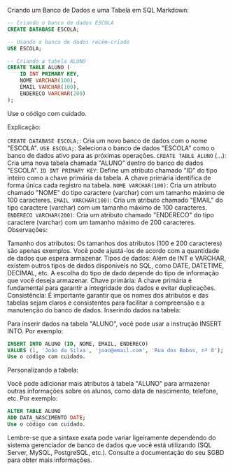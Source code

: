 Criando um Banco de Dados e uma Tabela em SQL
Markdown:

```SQL
-- Criando o banco de dados ESCOLA
CREATE DATABASE ESCOLA;

-- Usando o banco de dados recém-criado
USE ESCOLA;

-- Criando a tabela ALUNO
CREATE TABLE ALUNO (
    ID INT PRIMARY KEY,
    NOME VARCHAR(100),
    EMAIL VARCHAR(100),
    ENDERECO VARCHAR(200)
);
```

Use o código com cuidado.

Explicação:

`CREATE DATABASE ESCOLA;`: Cria um novo banco de dados com o nome "ESCOLA".
`USE ESCOLA;`: Seleciona o banco de dados "ESCOLA" como o banco de dados ativo para as próximas operações.
`CREATE TABLE ALUNO` (...): Cria uma nova tabela chamada "ALUNO" dentro do banco de dados "ESCOLA".
`ID INT PRIMARY KEY`: Define um atributo chamado "ID" do tipo inteiro como a chave primária da tabela. A chave primária identifica de forma única cada registro na tabela.
`NOME VARCHAR(100)`: Cria um atributo chamado "NOME" do tipo caractere (varchar) com um tamanho máximo de 100 caracteres.
`EMAIL VARCHAR(100)`: Cria um atributo chamado "EMAIL" do tipo caractere (varchar) com um tamanho máximo de 100 caracteres.
`ENDERECO VARCHAR(200)`: Cria um atributo chamado "ENDERECO" do tipo caractere (varchar) com um tamanho máximo de 200 caracteres.
Observações:

Tamanho dos atributos: Os tamanhos dos atributos (100 e 200 caracteres) são apenas exemplos. Você pode ajustá-los de acordo com a quantidade de dados que espera armazenar.
Tipos de dados: Além de INT e VARCHAR, existem outros tipos de dados disponíveis no SQL, como DATE, DATETIME, DECIMAL, etc. A escolha do tipo de dado depende do tipo de informação que você deseja armazenar.
Chave primária: A chave primária é fundamental para garantir a integridade dos dados e evitar duplicações.
Consistência: É importante garantir que os nomes dos atributos e das tabelas sejam claros e consistentes para facilitar a compreensão e a manutenção do banco de dados.
Inserindo dados na tabela:

Para inserir dados na tabela "ALUNO", você pode usar a instrução INSERT INTO. Por exemplo:

```SQL
INSERT INTO ALUNO (ID, NOME, EMAIL, ENDERECO)
VALUES (1, 'João da Silva', 'joao@email.com', 'Rua dos Bobos, nº 0');
Use o código com cuidado.
```

Personalizando a tabela:

Você pode adicionar mais atributos à tabela "ALUNO" para armazenar outras informações sobre os alunos, como data de nascimento, telefone, etc. Por exemplo:

```SQL
ALTER TABLE ALUNO
ADD DATA_NASCIMENTO DATE;
Use o código com cuidado.
```

Lembre-se que a sintaxe exata pode variar ligeiramente dependendo do sistema gerenciador de banco de dados que você está utilizando (SQL Server, MySQL, PostgreSQL, etc.). Consulte a documentação do seu SGBD para obter mais informações.